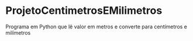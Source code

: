 # ProjetoCentimetrosEMilimetros
 Programa em Python que lê valor em metros e converte para centímetros e milímetros
